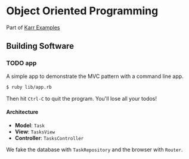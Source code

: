 # Object Oriented Programming

Part of [Karr Examples](https://github.com/lewagon/karr-examples)

## Building Software

### TODO app

A simple app to demonstrate the MVC pattern with a command line app.

```bash
$ ruby lib/app.rb
```

Then hit `Ctrl-C` to quit the program. You'll lose all your todos!

#### Architecture

- **Model**: `Task`
- **View**: `TasksView`
- **Controller**: `TasksController`

We fake the database with `TaskRepository` and the browser with `Router`.
